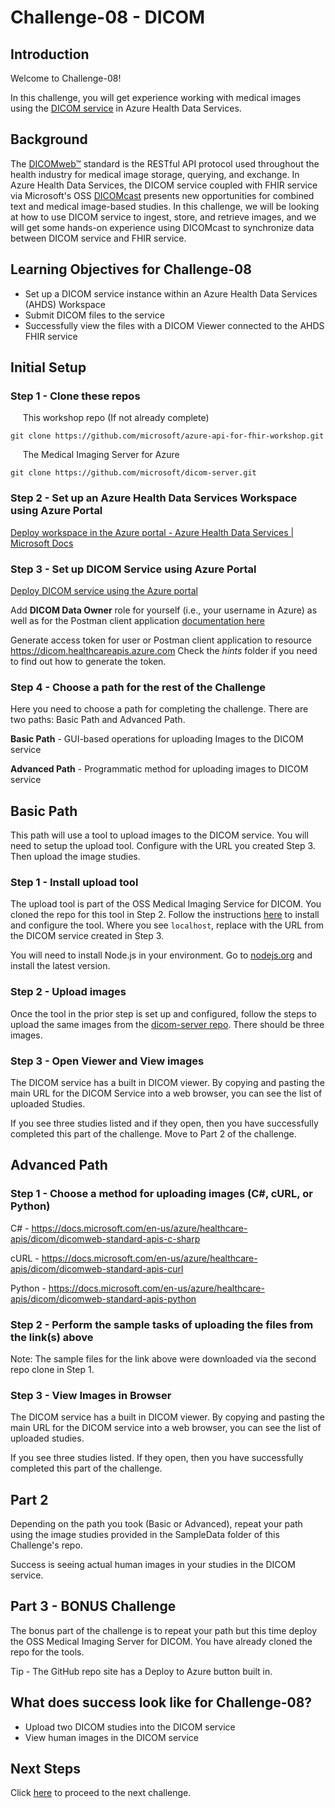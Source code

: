 # Challenge-08 - DICOM

## Introduction

Welcome to Challenge-08!

In this challenge, you will get experience working with medical images using the [DICOM service](https://docs.microsoft.com/en-us/azure/healthcare-apis/dicom/) in Azure Health Data Services. 

## Background

The [DICOMweb™](https://www.dicomstandard.org/using/dicomweb) standard is the RESTful API protocol used throughout the health industry for medical image storage, querying, and exchange. In Azure Health Data Services, the DICOM service coupled with FHIR service via Microsoft's OSS [DICOMcast](https://docs.microsoft.com/en-us/azure/healthcare-apis/dicom/dicom-cast-overview) presents new opportunities for combined text and medical image-based studies. In this challenge, we will be looking at how to use DICOM service to ingest, store, and retrieve images, and we will get some hands-on experience using DICOMcast to synchronize data between DICOM service and FHIR service. 

## Learning Objectives for Challenge-08

- Set up a DICOM service instance within an Azure Health Data Services (AHDS) Workspace
- Submit DICOM files to the service
- Successfully view the files with a DICOM Viewer connected to the AHDS FHIR service

## Initial Setup

### Step 1 - Clone these repos

&nbsp;&nbsp;&nbsp;&nbsp; This workshop repo (If not already complete)

```azurecli
git clone https://github.com/microsoft/azure-api-for-fhir-workshop.git
```

&nbsp;&nbsp;&nbsp;&nbsp; The Medical Imaging Server for Azure

```azurecli
git clone https://github.com/microsoft/dicom-server.git
```


### Step 2 - Set up an Azure Health Data Services Workspace using Azure Portal
 
 [Deploy workspace in the Azure portal - Azure Health Data Services | Microsoft Docs](https://docs.microsoft.com/en-us/azure/healthcare-apis/healthcare-apis-quickstart)


### Step 3 - Set up DICOM Service using Azure Portal

[Deploy DICOM service using the Azure portal](https://docs.microsoft.com/en-us/azure/healthcare-apis/dicom/deploy-dicom-services-in-azure)

Add **DICOM Data Owner** role for yourself (i.e., your username in Azure) as well as for the Postman client application [documentation here](https://docs.microsoft.com/en-us/azure/healthcare-apis/configure-azure-rbac#assign-roles-for-the-dicom-service)

Generate access token for user or Postman client application to resource https://dicom.healthcareapis.azure.com Check the *hints* folder if you need to find out how to generate the token.

### Step 4 - Choose a path for the rest of the Challenge

Here you need to choose a path for completing the challenge. There are two paths:
Basic Path and Advanced Path.

**Basic Path** - GUI-based operations for uploading Images to the DICOM service

**Advanced Path** - Programmatic method for uploading images to DICOM service

## Basic Path

This path will use a tool to upload images to the DICOM service. You will need to setup the upload tool. Configure with the URL you created Step 3. Then upload the image studies.

### Step 1 - Install upload tool

The upload tool is part of the OSS Medical Imaging Service for DICOM. You cloned the repo for this tool in Step 2. Follow the instructions [here](https://github.com/microsoft/dicom-server/tree/main/tools/dicom-web-electron) to install and configure the tool. Where you see `localhost`, replace with the URL from the DICOM service created in Step 3.

You will need to install Node.js in your environment. Go to [nodejs.org](https://nodejs.org/) and install the latest version.

### Step 2 - Upload images

Once the tool in the prior step is set up and configured, follow the steps to upload the same images from the [dicom-server repo](https://github.com/microsoft/dicom-server/tree/main/docs/dcms). There should be three images.

### Step 3 - Open Viewer and View images

The DICOM service has a built in DICOM viewer. By copying and pasting the main URL for the DICOM Service into a web browser, you can see the list of uploaded Studies.

If you see three studies listed and if they open, then you have successfully completed this part of the challenge. Move to Part 2 of the challenge.

## Advanced Path

### Step 1 - Choose a method for uploading images (C#, cURL, or Python)

C# - https://docs.microsoft.com/en-us/azure/healthcare-apis/dicom/dicomweb-standard-apis-c-sharp

cURL - https://docs.microsoft.com/en-us/azure/healthcare-apis/dicom/dicomweb-standard-apis-curl

Python - https://docs.microsoft.com/en-us/azure/healthcare-apis/dicom/dicomweb-standard-apis-python

### Step 2 - Perform the sample tasks of uploading the files from the link(s) above

Note: The sample files for the link above were downloaded via the second repo clone in Step 1. 

### Step 3 - View Images in Browser

The DICOM service has a built in DICOM viewer. By copying and pasting the main URL for the DICOM service into a web browser, you can see the list of uploaded studies.

If you see three studies listed. If they open, then you have successfully completed this part of the challenge.

## Part 2

Depending on the path you took (Basic or Advanced), repeat your path using the image studies provided in the SampleData folder of this Challenge's repo.

Success is seeing actual human images in your studies in the DICOM service.

## Part 3 - BONUS Challenge

The bonus part of the challenge is to repeat your path but this time deploy the OSS Medical Imaging Server for DICOM. You have already cloned the repo for the tools.

Tip - The GitHub repo site has a Deploy to Azure button built in.

## What does success look like for Challenge-08?
+ Upload two DICOM studies into the DICOM service
+ View human images in the DICOM service

## Next Steps

Click [here](<../Challenge-09 - IoT Connector for FHIR/Readme.md>) to proceed to the next challenge.

